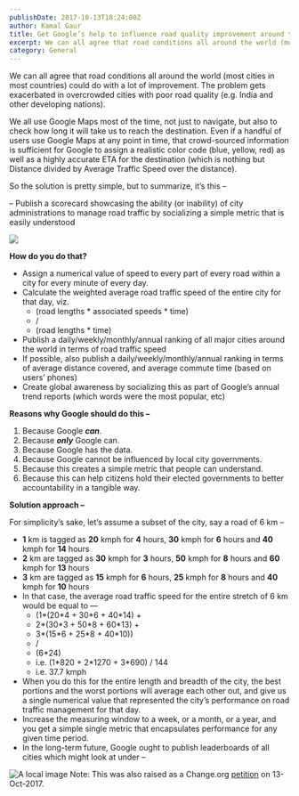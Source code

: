 ```yaml
---
publishDate: 2017-10-13T18:24:00Z
author: Kamal Gaur
title: Get Google’s help to influence road quality improvement around the world 
excerpt: We can all agree that road conditions all around the world (most cities in most countries) could do with a lot of improvement. The problem… 
category: General
---
```


We can all agree that road conditions all around the world (most cities in most countries) could do with a lot of improvement. The problem gets exacerbated in overcrowded cities with poor road quality (e.g. India and other developing nations).

We all use Google Maps most of the time, not just to navigate, but also to check how long it will take us to reach the destination. Even if a handful of users use Google Maps at any point in time, that crowd-sourced information is sufficient for Google to assign a realistic color code (blue, yellow, red) as well as a highly accurate ETA for the destination (which is nothing but Distance divided by Average Traffic Speed over the distance).

So the solution is pretty simple, but to summarize, it’s this –

– Publish a scorecard showcasing the ability (or inability) of city administrations to manage road traffic by socializing a simple metric that is easily understood

![](https://assets.change.org/photos/7/fj/xd/vYFJXdxzrlfVjtk-800x450-noPad.jpg?1507835081)

**How do you do that?**

* Assign a numerical value of speed to every part of every road within a city for every minute of every day.
* Calculate the weighted average road traffic speed of the entire city for that day, viz.  
   * (road lengths \* associated speeds \* time)  
   * /  
   * (road lengths \* time)
* Publish a daily/weekly/monthly/annual ranking of all major cities around the world in terms of road traffic speed
* If possible, also publish a daily/weekly/monthly/annual ranking in terms of average distance covered, and average commute time (based on users’ phones)
* Create global awareness by socializing this as part of Google’s annual trend reports (which words were the most popular, etc)

**Reasons why Google should do this –**

1. Because Google _**can**_.
2. Because **_only_** Google can.
3. Because Google has the data.
4. Because Google cannot be influenced by local city governments.
5. Because this creates a simple metric that people can understand.
6. Because this can help citizens hold their elected governments to better accountability in a tangible way.

**Solution approach –**

For simplicity’s sake, let’s assume a subset of the city, say a road of 6 km –

* **1** km is tagged as **20** kmph for **4** hours, **30** kmph for **6** hours and **40** kmph for **14** hours
* **2** km are tagged as **30** kmph for **3** hours, **50** kmph for **8** hours and **60** kmph for **13** hours
* **3** km are tagged as **15** kmph for **6** hours, **25** kmph for **8** hours and **40** kmph for **10** hours
* In that case, the average road traffic speed for the entire stretch of 6 km would be equal to —  
   * (1\*(20\*4 + 30\*6 + 40\*14) +  
   * 2\*(30\*3 + 50\*8 + 60\*13) +  
   * 3\*(15\*6 + 25\*8 + 40\*10))  
   * /  
   * (6\*24)  
   * i.e. (1\*820 + 2\*1270 + 3\*690) / 144  
   * i.e. 37.7 kmph
* When you do this for the entire length and breadth of the city, the best portions and the worst portions will average each other out, and give us a single numerical value that represented the city’s performance on road traffic management for that day.
* Increase the measuring window to a week, or a month, or a year, and you get a simple single metric that encapsulates performance for any given time period.
* In the long-term future, Google ought to publish leaderboards of all cities which might look at under –

![A local image](/images/image-1.png)
Note: This was also raised as a Change.org [petition](https://www.change.org/p/google-inc-get-google-s-help-to-influence-improvement-of-roads) on 13-Oct-2017.
